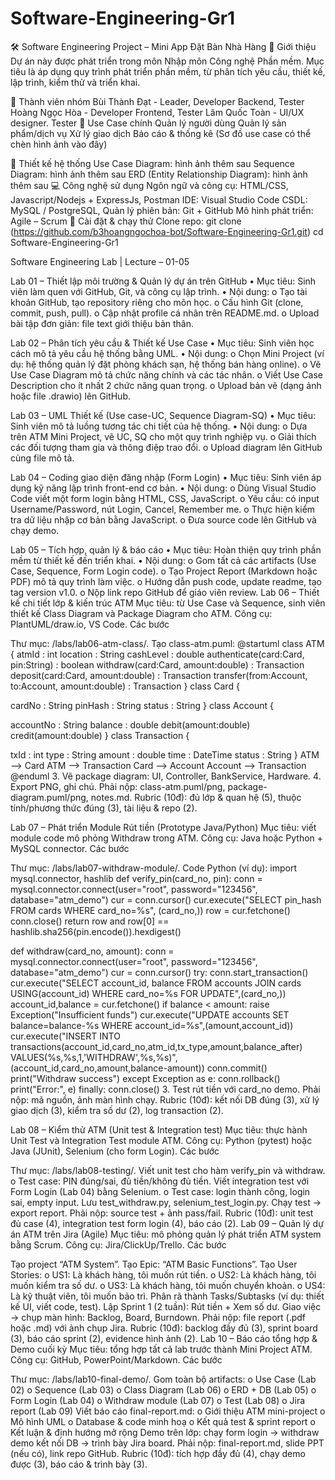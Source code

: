 # Software-Engineering-Gr1
🛠️ Software Engineering Project – Mini App Đặt Bàn Nhà Hàng
📌 Giới thiệu
Dự án này được phát triển trong môn Nhập môn Công nghệ Phần mềm.
Mục tiêu là áp dụng quy trình phát triển phần mềm, từ phân tích yêu cầu, thiết kế, lập trình, kiểm thử và triển khai.

👥 Thành viên nhóm
Bùi Thành Đạt - Leader, Developer Backend, Tester
Hoàng Ngọc Hòa - Developer Frontend, Tester
Lâm Quốc Toàn - UI/UX designer. Tester
🎯 Use Case chính
Quản lý người dùng
Quản lý sản phẩm/dịch vụ
Xử lý giao dịch
Báo cáo & thống kê
(Sơ đồ use case có thể chèn hình ảnh vào đây)

📐 Thiết kế hệ thống
Use Case Diagram: hình ảnh thêm sau
Sequence Diagram: hình ảnh thêm sau
ERD (Entity Relationship Diagram): hình ảnh thêm sau
💻 Công nghệ sử dụng
Ngôn ngữ và công cụ: HTML/CSS, Javascript/Nodejs + ExpressJs, Postman
IDE: Visual Studio Code
CSDL: MySQL / PostgreSQL,
Quản lý phiên bản: Git + GitHub
Mô hình phát triển: Agile – Scrum
🚀 Cài đặt & chạy thử
Clone repo:
git clone (https://github.com/b3hoangngochoa-bot/Software-Engineering-Gr1.git)
cd Software-Engineering-Gr1

Software Engineering Lab | Lecture – 01-05

Lab 01 – Thiết lập môi trường & Quản lý dự án trên GitHub • Mục tiêu: Sinh viên làm quen với GitHub, Git, và công cụ lập trình. • Nội dung: o Tạo tài khoản GitHub, tạo repository riêng cho môn học. o Cấu hình Git (clone, commit, push, pull). o Cập nhật profile cá nhân trên README.md. o Upload bài tập đơn giản: file text giới thiệu bản thân.

Lab 02 – Phân tích yêu cầu & Thiết kế Use Case • Mục tiêu: Sinh viên học cách mô tả yêu cầu hệ thống bằng UML. • Nội dung: o Chọn Mini Project (ví dụ: hệ thống quản lý đặt phòng khách sạn, hệ thống bán hàng online). o Vẽ Use Case Diagram mô tả chức năng chính và các tác nhân. o Viết Use Case Description cho ít nhất 2 chức năng quan trọng. o Upload bản vẽ (dạng ảnh hoặc file .drawio) lên GitHub.

Lab 03 – UML Thiết kế (Use case-UC, Sequence Diagram-SQ) • Mục tiêu: Sinh viên mô tả luồng tương tác chi tiết của hệ thống. • Nội dung: o Dựa trên ATM Mini Project, vẽ UC, SQ cho một quy trình nghiệp vụ. o Giải thích các đối tượng tham gia và thông điệp trao đổi. o Upload diagram lên GitHub cùng file mô tả.

Lab 04 – Coding giao diện đăng nhập (Form Login) • Mục tiêu: Sinh viên áp dụng kỹ năng lập trình front-end cơ bản. • Nội dung: o Dùng Visual Studio Code viết một form login bằng HTML, CSS, JavaScript. o Yêu cầu: có input Username/Password, nút Login, Cancel, Remember me. o Thực hiện kiểm tra dữ liệu nhập cơ bản bằng JavaScript. o Đưa source code lên GitHub và chạy demo.

Lab 05 – Tích hợp, quản lý & báo cáo • Mục tiêu: Hoàn thiện quy trình phần mềm từ thiết kế đến triển khai. • Nội dung: o Gom tất cả các artifacts (Use Case, Sequence, Form Login code). o Tạo Project Report (Markdown hoặc PDF) mô tả quy trình làm việc. o Hướng dẫn push code, update readme, tạo tag version v1.0. o Nộp link repo GitHub để giáo viên review. Lab 06 – Thiết kế chi tiết lớp & kiến trúc ATM Mục tiêu: từ Use Case và Sequence, sinh viên thiết kế Class Diagram và Package Diagram cho ATM. Công cụ: PlantUML/draw.io, VS Code. Các bước

Thư mục: /labs/lab06-atm-class/.
Tạo class-atm.puml: @startuml class ATM {
atmId : int
location : String
cashLevel : double
authenticate(card:Card, pin:String) : boolean
withdraw(card:Card, amount:double) : Transaction
deposit(card:Card, amount:double) : Transaction
transfer(from:Account, to:Account, amount:double) : Transaction }
class Card {

cardNo : String
pinHash : String
status : String }
class Account {

accountNo : String
balance : double
debit(amount:double)
credit(amount:double) }
class Transaction {

txId : int
type : String
amount : double
time : DateTime
status : String }
ATM --> Card ATM --> Transaction Card --> Account Account --> Transaction @enduml 3. Vẽ package diagram: UI, Controller, BankService, Hardware. 4. Export PNG, ghi chú. Phải nộp: class-atm.puml/png, package-diagram.puml/png, notes.md. Rubric (10đ): đủ lớp & quan hệ (5), thuộc tính/phương thức đúng (3), tài liệu & repo (2).

Lab 07 – Phát triển Module Rút tiền (Prototype Java/Python) Mục tiêu: viết module code mô phỏng Withdraw trong ATM. Công cụ: Java hoặc Python + MySQL connector. Các bước

Thư mục: /labs/lab07-withdraw-module/.
Code Python (ví dụ): import mysql.connector, hashlib
def verify_pin(card_no, pin): conn = mysql.connector.connect(user="root", password="123456", database="atm_demo") cur = conn.cursor() cur.execute("SELECT pin_hash FROM cards WHERE card_no=%s", (card_no,)) row = cur.fetchone() conn.close() return row and row[0] == hashlib.sha256(pin.encode()).hexdigest()

def withdraw(card_no, amount): conn = mysql.connector.connect(user="root", password="123456", database="atm_demo") cur = conn.cursor() try: conn.start_transaction() cur.execute("SELECT account_id, balance FROM accounts JOIN cards USING(account_id) WHERE card_no=%s FOR UPDATE",(card_no,)) account_id,balance = cur.fetchone() if balance < amount: raise Exception("Insufficient funds") cur.execute("UPDATE accounts SET balance=balance-%s WHERE account_id=%s",(amount,account_id)) cur.execute("INSERT INTO transactions(account_id,card_no,atm_id,tx_type,amount,balance_after) VALUES(%s,%s,1,'WITHDRAW',%s,%s)",(account_id,card_no,amount,balance-amount)) conn.commit() print("Withdraw success") except Exception as e: conn.rollback() print("Error:", e) finally: conn.close() 3. Test rút tiền với card_no demo. Phải nộp: mã nguồn, ảnh màn hình chạy. Rubric (10đ): kết nối DB đúng (3), xử lý giao dịch (3), kiểm tra số dư (2), log transaction (2).

Lab 08 – Kiểm thử ATM (Unit test & Integration test) Mục tiêu: thực hành Unit Test và Integration Test module ATM. Công cụ: Python (pytest) hoặc Java (JUnit), Selenium (cho form Login). Các bước

Thư mục: /labs/lab08-testing/.
Viết unit test cho hàm verify_pin và withdraw. o Test case: PIN đúng/sai, đủ tiền/không đủ tiền.
Viết integration test với Form Login (Lab 04) bằng Selenium. o Test case: login thành công, login sai, empty input.
Lưu test_withdraw.py, selenium_test_login.py.
Chạy test → export report. Phải nộp: source test + ảnh pass/fail. Rubric (10đ): unit test đủ case (4), integration test form login (4), báo cáo (2).
Lab 09 – Quản lý dự án ATM trên Jira (Agile) Mục tiêu: mô phỏng quản lý phát triển ATM system bằng Scrum. Công cụ: Jira/ClickUp/Trello. Các bước

Tạo project “ATM System”.
Tạo Epic: “ATM Basic Functions”.
Tạo User Stories: o US1: Là khách hàng, tôi muốn rút tiền. o US2: Là khách hàng, tôi muốn kiểm tra số dư. o US3: Là khách hàng, tôi muốn chuyển khoản. o US4: Là kỹ thuật viên, tôi muốn bảo trì.
Phân rã thành Tasks/Subtasks (ví dụ: thiết kế UI, viết code, test).
Lập Sprint 1 (2 tuần): Rút tiền + Xem số dư.
Giao việc → chụp màn hình: Backlog, Board, Burndown. Phải nộp: file report (.pdf hoặc .md) với ảnh chụp Jira. Rubric (10đ): backlog đầy đủ (3), sprint board (3), báo cáo sprint (2), evidence hình ảnh (2).
Lab 10 – Báo cáo tổng hợp & Demo cuối kỳ Mục tiêu: tổng hợp tất cả lab trước thành Mini Project ATM. Công cụ: GitHub, PowerPoint/Markdown. Các bước

Thư mục: /labs/lab10-final-demo/.
Gom toàn bộ artifacts: o Use Case (Lab 02) o Sequence (Lab 03) o Class Diagram (Lab 06) o ERD + DB (Lab 05) o Form Login (Lab 04) o Withdraw module (Lab 07) o Test (Lab 08) o Jira report (Lab 09)
Viết báo cáo final-report.md: o Giới thiệu ATM mini-project o Mô hình UML o Database & code minh hoạ o Kết quả test & sprint report o Kết luận & định hướng mở rộng
Demo trên lớp: chạy form login → withdraw demo kết nối DB → trình bày Jira board. Phải nộp: final-report.md, slide PPT (nếu có), link repo GitHub. Rubric (10đ): tích hợp đầy đủ (4), chạy demo được (3), báo cáo & trình bày (3).

